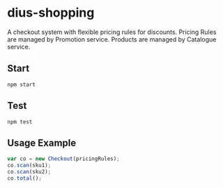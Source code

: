 # dius-shopping

A checkout system with flexible pricing rules for discounts.
Pricing Rules are managed by Promotion service.
Products are managed by Catalogue service.

## Start

```
npm start
```

## Test

```
npm test
```

## Usage Example

```javascript
var co = new Checkout(pricingRules);
co.scan(sku1);
co.scan(sku2);
co.total();
```
